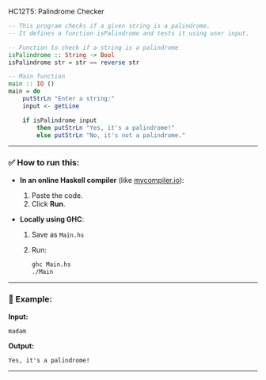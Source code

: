 HC12T5: Palindrome Checker

```haskell
-- This program checks if a given string is a palindrome.
-- It defines a function isPalindrome and tests it using user input.

-- Function to check if a string is a palindrome
isPalindrome :: String -> Bool
isPalindrome str = str == reverse str

-- Main function
main :: IO ()
main = do
    putStrLn "Enter a string:"
    input <- getLine

    if isPalindrome input
        then putStrLn "Yes, it's a palindrome!"
        else putStrLn "No, it's not a palindrome."
```

---

### ✅ How to run this:

* **In an online Haskell compiler** (like [mycompiler.io](https://www.mycompiler.io)):

  1. Paste the code.
  2. Click **Run**.

* **Locally using GHC**:

  1. Save as `Main.hs`
  2. Run:

     ```bash
     ghc Main.hs
     ./Main
     ```

---

### 🧾 Example:

**Input:**

```
madam
```

**Output:**

```
Yes, it's a palindrome!
```

---
